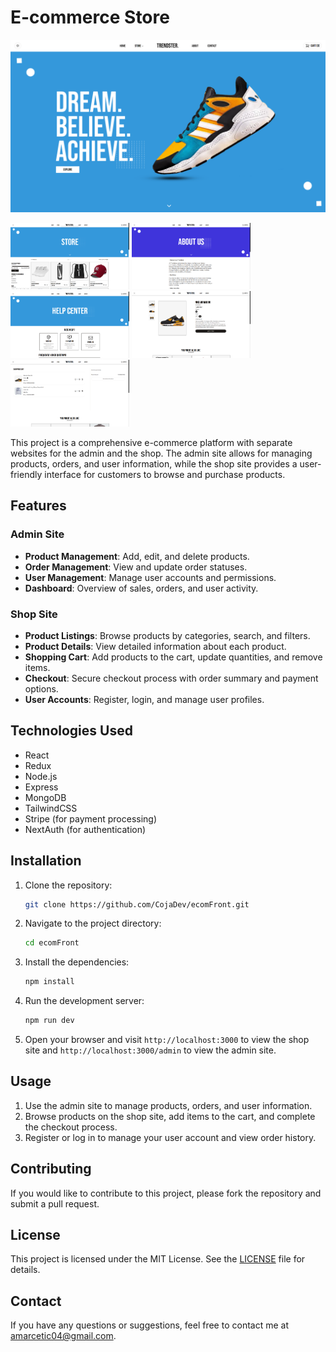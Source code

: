 # E-commerce Store

![E-commerce Store](ecom.png)
<p >
  <img src="ecom2.png" alt="Screenshot 2" width="190">
  <img src="ecom3.png" alt="Screenshot 3" width="190">
  <img src="ecom4.png" alt="Screenshot 4" width="190">
  <img src="ecom5.png" alt="Screenshot 5" width="190">
  <img src="ecom6.png" alt="Screenshot 5" width="190">
</p>
This project is a comprehensive e-commerce platform with separate websites for the admin and the shop. The admin site allows for managing products, orders, and user information, while the shop site provides a user-friendly interface for customers to browse and purchase products.

## Features

### Admin Site

- **Product Management**: Add, edit, and delete products.
- **Order Management**: View and update order statuses.
- **User Management**: Manage user accounts and permissions.
- **Dashboard**: Overview of sales, orders, and user activity.

### Shop Site

- **Product Listings**: Browse products by categories, search, and filters.
- **Product Details**: View detailed information about each product.
- **Shopping Cart**: Add products to the cart, update quantities, and remove items.
- **Checkout**: Secure checkout process with order summary and payment options.
- **User Accounts**: Register, login, and manage user profiles.

## Technologies Used

- React
- Redux
- Node.js
- Express
- MongoDB
- TailwindCSS
- Stripe (for payment processing)
- NextAuth (for authentication)

## Installation

1. Clone the repository:
    ```sh
    git clone https://github.com/CojaDev/ecomFront.git
    ```

2. Navigate to the project directory:
    ```sh
    cd ecomFront
    ```

3. Install the dependencies:
    ```sh
    npm install
    ```

4. Run the development server:
    ```sh
    npm run dev
    ```

5. Open your browser and visit `http://localhost:3000` to view the shop site and `http://localhost:3000/admin` to view the admin site.

## Usage

1. Use the admin site to manage products, orders, and user information.
2. Browse products on the shop site, add items to the cart, and complete the checkout process.
3. Register or log in to manage your user account and view order history.

## Contributing

If you would like to contribute to this project, please fork the repository and submit a pull request.

## License

This project is licensed under the MIT License. See the [LICENSE](LICENSE) file for details.

## Contact

If you have any questions or suggestions, feel free to contact me at [amarcetic04@gmail.com](mailto:amarcetic04@gmail.com).
